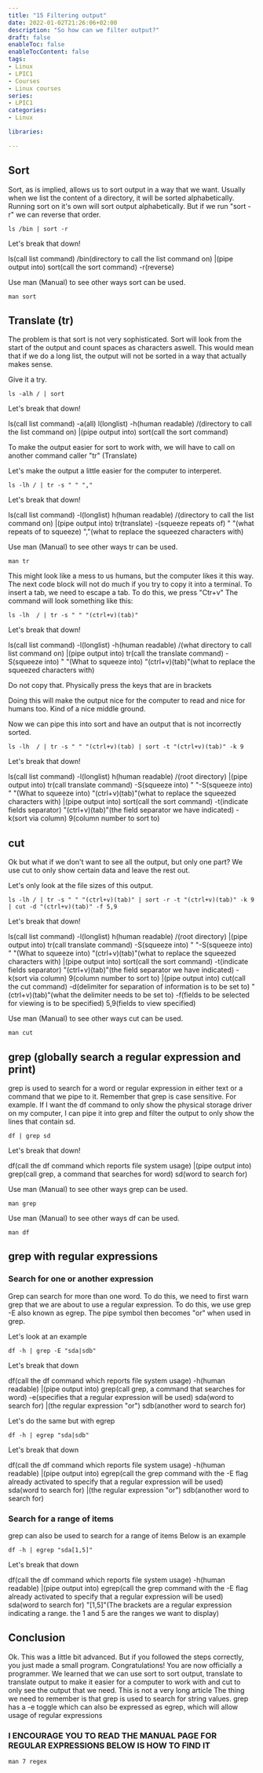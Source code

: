 ```yaml
---
title: "15 Filtering output"
date: 2022-01-02T21:26:06+02:00
description: "So how can we filter output?"
draft: false
enableToc: false
enableTocContent: false
tags:
- Linux
- LPIC1
- Courses
- Linux courses
series:
- LPIC1
categories:
- Linux

libraries:

---
```


## Sort

Sort, as is implied, allows us to sort output in a way that we want.
Usually when we list the content of a directory, it will be sorted alphabetically.
Running sort on it's own will sort output alphabetically.
But if we run "sort -r" we can reverse that order.

```
ls /bin | sort -r
```

Let's break that down!

ls(call list command) /bin(directory to call the list command on) |(pipe output into) sort(call the sort command) -r(reverse)

Use man (Manual) to see other ways sort can be used.

```
man sort
```

## Translate (tr)

The problem is that sort is not very sophisticated.
Sort will look from the start of the output and count spaces as characters aswell.
This would mean that if we do a long list, the output will not be sorted in a way that actually makes sense.

Give it a try.

```
ls -alh / | sort
```

Let's break that down!

ls(call list command) -a(all) l(longlist) -h(human readable) /(directory to call the list command on) |(pipe output into) sort(call the sort command)

To make the output easier for sort to work with, we will have to call on another command caller "tr" (Translate)

Let's make the output a little easier for the computer to interperet.

```
ls -lh / | tr -s " " ","
```

Let's break that down!

ls(call list command) -l(longlist) h(human readable) /(directory to call the list command on) |(pipe output into) tr(translate) -(squeeze repeats of) " "(what repeats of to squeeze) ","(what to replace the squeezed characters with)

Use man (Manual) to see other ways tr can be used.

```
man tr
```

This might look like a mess to us humans, but the computer likes it this way.
The next code block will not do much if you try to copy it into a terminal.
To insert a tab, we need to escape a tab. To do this, we press "Ctr+v"
The command will look something like this:

```
ls -lh  / | tr -s " " "(ctrl+v)(tab)"
```

Let's break that down!

ls(call list command) -l(longlist) -h(human readable) /(what directory to call list command on) |(pipe output into) tr(call the translate command) -S(squeeze into) " "(What to squeeze into) "(ctrl+v)(tab)"(what to replace the squeezed characters with)

Do not copy that. 
Physically press the keys that are in brackets

Doing this will make the output nice for the computer to read and nice for humans too.
Kind of a nice middle ground.

Now we can pipe this into sort and have an output that is not incorrectly sorted.

```
ls -lh  / | tr -s " " "(ctrl+v)(tab) | sort -t "(ctrl+v)(tab)" -k 9
```

Let's break that down!

ls(call list command) -l(longlist) h(human readable) /(root directory) |(pipe output into) tr(call translate command) -S(squeeze into) " "-S(squeeze into) " "(What to squeeze into) "(ctrl+v)(tab)"(what to replace the squeezed characters with) |(pipe output into) sort(call the sort command) -t(indicate fields separator) "(ctrl+v)(tab)"(the field separator we have indicated) -k(sort via column) 9(column number to sort to)

## cut

Ok but what if we don't want to see all the output, but only one part?
We use cut to only show certain data and leave the rest out.

Let's only look at the file sizes of this output.

```
ls -lh / | tr -s " " "(ctrl+v)(tab)" | sort -r -t "(ctrl+v)(tab)" -k 9 | cut -d "(ctrl+v)(tab)" -f 5,9
```

Let's break that down!

ls(call list command) -l(longlist) h(human readable) /(root directory) |(pipe output into) tr(call translate command) -S(squeeze into) " "-S(squeeze into) " "(What to squeeze into) "(ctrl+v)(tab)"(what to replace the squeezed characters with) |(pipe output into) sort(call the sort command) -t(indicate fields separator) "(ctrl+v)(tab)"(the field separator we have indicated) -k(sort via column) 9(column number to sort to) |(pipe output into) cut(call the cut command) -d(delimiter for separation of information is to be set to) "(ctrl+v)(tab)"(what the delimiter needs to be set to) -f(fields to be selected for viewing is to be specified) 5,9(fields to view specified)

Use man (Manual) to see other ways cut can be used.

```
man cut
```

## grep (globally search a regular expression and print)

grep is used to search for a word or regular expression in either text or a command that we pipe to it.
Remember that grep is case sensitive.
For example. If I want the df command to only show the physical storage driver on my computer, I can pipe it into grep and filter the output to only show the lines that contain sd.

```
df | grep sd
```

Let's break that down!

df(call the df command which reports file system usage) |(pipe output into) grep(call grep, a command that searches for word) sd(word to search for)

Use man (Manual) to see other ways grep can be used.

```
man grep
```

Use man (Manual) to see other ways df can be used.

```
man df
```

## grep with regular expressions

### Search for one or another expression

Grep can search for more than one word.
To do this, we need to first warn grep that we are about to use a regular expression.
To do this, we use grep -E also known as egrep.
The pipe symbol then becomes "or" when used in grep.

Let's look at an example

```
df -h | grep -E "sda|sdb"
```

Let's break that down

df(call the df command which reports file system usage) -h(human readable) |(pipe output into) grep(call grep, a command that searches for word) -e(specifies that a regular expression will be used) sda(word to search for) |(the regular expression "or") sdb(another word to search for)

Let's do the same but with egrep

```
df -h | egrep "sda|sdb"
```

Let's break that down

df(call the df command which reports file system usage) -h(human readable) |(pipe output into) egrep(call the grep command with the -E flag already activated to specify that a regular expression will be used) sda(word to search for) |(the regular expression "or") sdb(another word to search for)

### Search for a range of items

grep can also be used to search for a range of items
Below is an example

```
df -h | egrep "sda[1,5]"
```

Let's break that down

df(call the df command which reports file system usage) -h(human readable) |(pipe output into) egrep(call the grep command with the -E flag already activated to specify that a regular expression will be used) sda(word to search for) "[1,5]"(The brackets are a regular expression indicating a range. the 1 and 5 are the ranges we want to display)

## Conclusion

Ok. This was a little bit advanced.
But if you followed the steps correctly, you just made a small program.
Congratulations! You are now officially a programmer.
We learned that we can use sort to sort output, translate to translate output to make it easier for a computer to work with and cut to only see the output that we need.
This is not a very long article
The thing we need to remember is that grep is used to search for string values.
grep has a -e toggle which can also be expressed as egrep, which will allow usage of regular expressions


### I ENCOURAGE YOU TO READ THE MANUAL PAGE FOR REGULAR EXPRESSIONS BELOW IS HOW TO FIND IT

```
man 7 regex
```